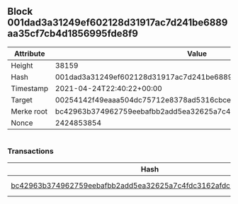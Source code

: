 ## Block 001dad3a31249ef602128d31917ac7d241be6889aa35cf7cb4d1856995fde8f9

Attribute | Value
--- | ---
Height | 38159
Hash | 001dad3a31249ef602128d31917ac7d241be6889aa35cf7cb4d1856995fde8f9
Timestamp | 2021-04-24T22:40:22+00:00
Target | 00254142f49eaaa504dc75712e8378ad5316cbcead634704b3734b6271167cc4
Merke root | bc42963b374962759eebafbb2add5ea32625a7c4fdc3162afdc31ee06399b311
Nonce | 2424853854

```

```

### Transactions

Hash | Amount
--- | ---
[bc42963b374962759eebafbb2add5ea32625a7c4fdc3162afdc31ee06399b311](bc42963b374962759eebafbb2add5ea32625a7c4fdc3162afdc31ee06399b311.md) | 10.00000000 SKEPTI 
